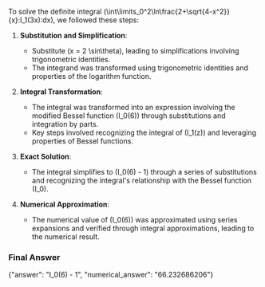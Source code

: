 To solve the definite integral \(\int\limits_0^2\ln\frac{2+\sqrt{4-x^2}}{x}\:I_1(3x)\:dx\), we followed these steps:

1. **Substitution and Simplification**:
   - Substitute \(x = 2 \sin\theta\), leading to simplifications involving trigonometric identities.
   - The integrand was transformed using trigonometric identities and properties of the logarithm function.

2. **Integral Transformation**:
   - The integral was transformed into an expression involving the modified Bessel function \(I_0(6)\) through substitutions and integration by parts.
   - Key steps involved recognizing the integral of \(I_1(z)\) and leveraging properties of Bessel functions.

3. **Exact Solution**:
   - The integral simplifies to \(I_0(6) - 1\) through a series of substitutions and recognizing the integral's relationship with the Bessel function \(I_0\).

4. **Numerical Approximation**:
   - The numerical value of \(I_0(6)\) was approximated using series expansions and verified through integral approximations, leading to the numerical result.

### Final Answer
{"answer": "I_0(6) - 1", "numerical_answer": "66.232686206"}